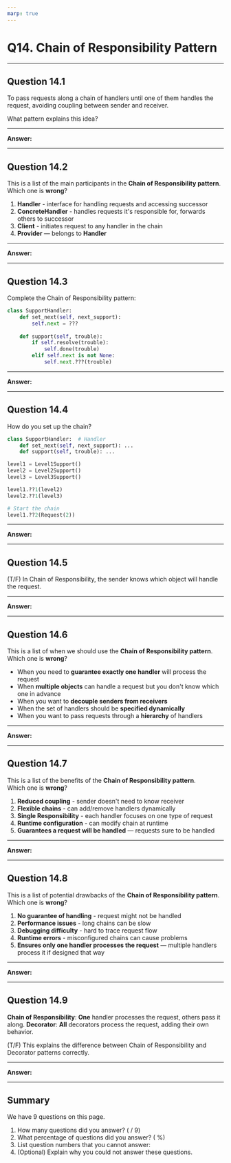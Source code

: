 ```yaml
---
marp: true
---
```


# Q14. Chain of Responsibility Pattern

---

## Question 14.1

To pass requests along a chain of handlers until one of them handles the request, avoiding coupling between sender and receiver.  

What pattern explains this idea?

---

**Answer:**  


---

## Question 14.2

This is a list of the main participants in the **Chain of Responsibility pattern**.  
Which one is **wrong**?

1. **Handler** - interface for handling requests and accessing successor
2. **ConcreteHandler** - handles requests it's responsible for, forwards others to successor
3. **Client** - initiates request to any handler in the chain
4. **Provider** — belongs to **Handler**

---

**Answer:**


---

## Question 14.3

Complete the Chain of Responsibility pattern:

```python
class SupportHandler:
    def set_next(self, next_support):
        self.next = ???
    
    def support(self, trouble):
        if self.resolve(trouble):
            self.done(trouble)
        elif self.next is not None:
            self.next.???(trouble)
```

---

**Answer:**


---

## Question 14.4

How do you set up the chain?

```python
class SupportHandler:  # Handler
    def set_next(self, next_support): ...
    def support(self, trouble): ...

level1 = Level1Support()
level2 = Level2Support()
level3 = Level3Support()

level1.??1(level2)
level2.??1(level3)

# Start the chain
level1.??2(Request(2))
```

---

**Answer:**


---

## Question 14.5

(T/F) In Chain of Responsibility, the sender knows which object will handle the request.

---

**Answer:**


---

## Question 14.6

This is a list of when we should use the **Chain of Responsibility pattern**.  
Which one is **wrong**?

- When you need to **guarantee exactly one handler** will process the request
- When **multiple objects** can handle a request but you don't know which one in advance
- When you want to **decouple senders from receivers**
- When the set of handlers should be **specified dynamically**
- When you want to pass requests through a **hierarchy** of handlers

---

**Answer:**


---

## Question 14.7

This is a list of the benefits of the **Chain of Responsibility pattern**.  
Which one is **wrong**?

1. **Reduced coupling** - sender doesn't need to know receiver
2. **Flexible chains** - can add/remove handlers dynamically  
3. **Single Responsibility** - each handler focuses on one type of request
4. **Runtime configuration** - can modify chain at runtime
5. **Guarantees a request will be handled** — requests sure to be handled

---

**Answer:**


---

## Question 14.8

This is a list of potential drawbacks of the **Chain of Responsibility pattern**.  
Which one is **wrong**?

1. **No guarantee of handling** - request might not be handled
2. **Performance issues** - long chains can be slow
3. **Debugging difficulty** - hard to trace request flow
4. **Runtime errors** - misconfigured chains can cause problems
5. **Ensures only one handler processes the request** — multiple handlers process it if designed that way

---

**Answer:**


---

## Question 14.9

**Chain of Responsibility**: **One** handler processes the request, others pass it along.
**Decorator**: **All** decorators process the request, adding their own behavior.

(T/F) This explains the difference between Chain of Responsibility and Decorator patterns correctly.

---

**Answer:**


---

## Summary

We have 9 questions on this page.

1. How many questions did you answer? ( / 9)
2. What percentage of questions did you answer? (  %)
3. List question numbers that you cannot answer:
4. (Optional) Explain why you could not answer these questions.
